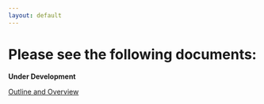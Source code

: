 ```yaml
---
layout: default
---
```


# Please see the following documents:

**Under Development** 

[Outline and Overview](https://github.com/Azure/LearnAnalytics-Building-Solutions-with-the-Cortana-Intelligence-Suite/blob/gh-pages/Instructions/CISW002%20Outline%20and%20Overview.docx)


